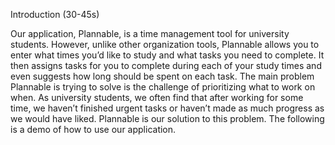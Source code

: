 Introduction (30-45s)

Our application, Plannable, is a time management tool for university students. However, unlike other organization 
tools, Plannable allows you to enter what times you’d like to study and what tasks you need to complete. It then 
assigns tasks for you to complete during each of your study times and even suggests how long should be spent on 
each task. The main problem Plannable is trying to solve is the challenge of prioritizing what to work on when. 
As university students, we often find that after working for some time, we haven’t finished urgent tasks or haven’t 
made as much progress as we would have liked. Plannable is our solution to this problem. The following is a demo of 
how to use our application. 
